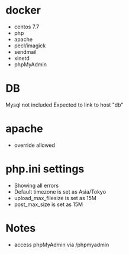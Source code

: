 # docker
- centos 7.7
- php
- apache
- pecl/imagick
- sendmail
- xinetd
- phpMyAdmin

# DB
Mysql not included
Expected to link to host "db"

# apache
- override allowed

# php.ini settings
- Showing all errors
- Default timezone is set as Asia/Tokyo
- upload_max_filesize is set as 15M
- post_max_size is set as 15M

# Notes
- access phpMyAdmin via /phpmyadmin
